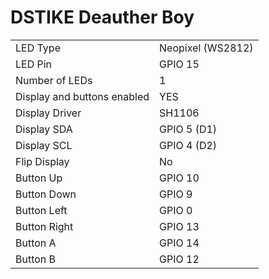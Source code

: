# DSTIKE Deauther Boy

|  |  |
| - | - |
| LED Type | Neopixel (WS2812) |
| LED Pin | GPIO 15 |
| Number of LEDs | 1 |
| Display and buttons enabled | YES |
| Display Driver | SH1106  |
| Display SDA | GPIO 5 (D1) |
| Display SCL | GPIO 4 (D2) |
| Flip Display | No |
| Button Up |GPIO 10 |
| Button Down | GPIO 9 |
| Button Left | GPIO 0 |
| Button Right | GPIO 13 |
| Button A | GPIO 14 |
| Button B |GPIO 12 |